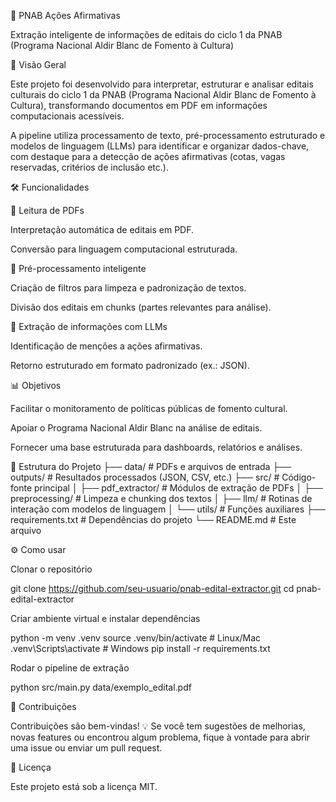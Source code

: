📑 PNAB Ações Afirmativas

Extração inteligente de informações de editais do ciclo 1 da PNAB (Programa Nacional Aldir Blanc de Fomento à Cultura)

🚀 Visão Geral

Este projeto foi desenvolvido para interpretar, estruturar e analisar editais culturais do ciclo 1 da PNAB (Programa Nacional Aldir Blanc de Fomento à Cultura), transformando documentos em PDF em informações computacionais acessíveis.

A pipeline utiliza processamento de texto, pré-processamento estruturado e modelos de linguagem (LLMs) para identificar e organizar dados-chave, com destaque para a detecção de ações afirmativas (cotas, vagas reservadas, critérios de inclusão etc.).

🛠️ Funcionalidades

📂 Leitura de PDFs

Interpretação automática de editais em PDF.

Conversão para linguagem computacional estruturada.

🧹 Pré-processamento inteligente

Criação de filtros para limpeza e padronização de textos.

Divisão dos editais em chunks (partes relevantes para análise).

🤖 Extração de informações com LLMs

Identificação de menções a ações afirmativas.

Retorno estruturado em formato padronizado (ex.: JSON).

📊 Objetivos

Facilitar o monitoramento de políticas públicas de fomento cultural.

Apoiar o Programa Nacional Aldir Blanc na análise de editais.

Fornecer uma base estruturada para dashboards, relatórios e análises.

📂 Estrutura do Projeto
├── data/               # PDFs e arquivos de entrada
├── outputs/            # Resultados processados (JSON, CSV, etc.)
├── src/                # Código-fonte principal
│   ├── pdf_extractor/  # Módulos de extração de PDFs
│   ├── preprocessing/  # Limpeza e chunking dos textos
│   ├── llm/            # Rotinas de interação com modelos de linguagem
│   └── utils/          # Funções auxiliares
├── requirements.txt    # Dependências do projeto
└── README.md           # Este arquivo

⚙️ Como usar

Clonar o repositório

git clone https://github.com/seu-usuario/pnab-edital-extractor.git
cd pnab-edital-extractor


Criar ambiente virtual e instalar dependências

python -m venv .venv
source .venv/bin/activate   # Linux/Mac
.venv\Scripts\activate      # Windows
pip install -r requirements.txt


Rodar o pipeline de extração

python src/main.py data/exemplo_edital.pdf

🌱 Contribuições

Contribuições são bem-vindas! 💡
Se você tem sugestões de melhorias, novas features ou encontrou algum problema, fique à vontade para abrir uma issue ou enviar um pull request.

📜 Licença

Este projeto está sob a licença MIT.

